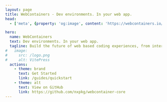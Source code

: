 ```yaml
---
layout: page
title: WebContainers - Dev environments. In your web app.
head:
  - ['meta', {property: 'og:image', content: 'https://webcontainers.io/img/og/webcontainer_api.png'}]

hero:
  name: WebContainers
  text: Dev environments. In your web app.
  tagline: Build the future of web based coding experiences, from interactive tutorials to instant production-ready dev environments.
#   image:
#     src: /logo.png
#     alt: VitePress
  actions:
    - theme: brand
      text: Get Started
      link: /guides/quickstart
    - theme: alt
      text: View on GitHub
      link: https://github.com/nxpkg/webcontainer-core
---
```


<script setup lang="ts">
import Home from '@theme/components/Home.vue';

import { footerSections } from '@theme/data/links';
</script>

<Home :footerSections="footerSections" />
